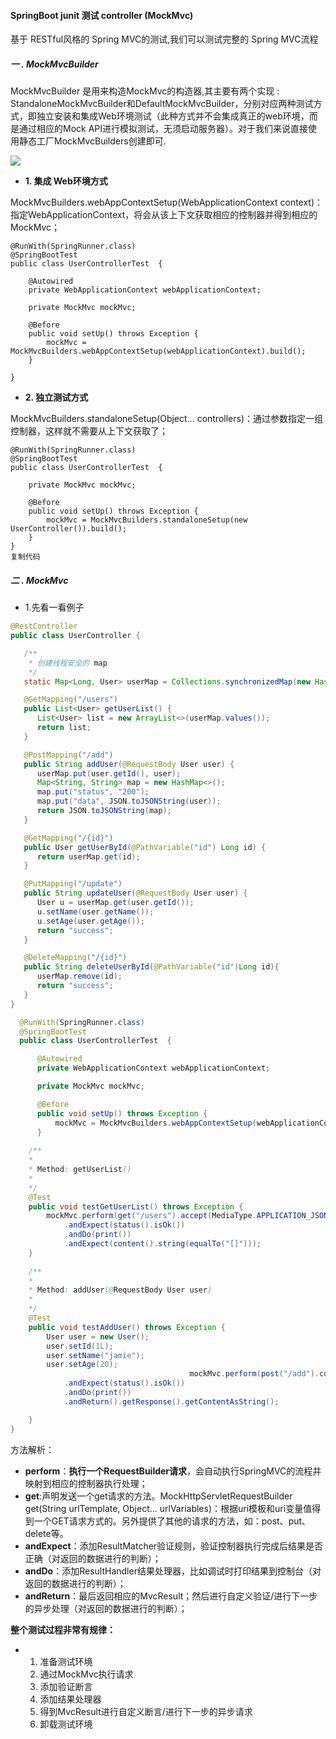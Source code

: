 #### SpringBoot junit 测试 controller (MockMvc)

基于 RESTful风格的 Spring MVC的测试,我们可以测试完整的 Spring MVC流程

##### 一 .  MockMvcBuilder

MockMvcBuilder 是用来构造MockMvc的构造器,其主要有两个实现 : StandaloneMockMvcBuilder和DefaultMockMvcBuilder，分别对应两种测试方式，即独立安装和集成Web环境测试（此种方式并不会集成真正的web环境，而是通过相应的Mock API进行模拟测试，无须启动服务器）。对于我们来说直接使用静态工厂MockMvcBuilders创建即可.

![](/Users/sulwan/study/java/learn15/1.png)



- **1. 集成 Web环境方式**

MockMvcBuilders.webAppContextSetup(WebApplicationContext context)：指定WebApplicationContext，将会从该上下文获取相应的控制器并得到相应的MockMvc；

```
@RunWith(SpringRunner.class)
@SpringBootTest
public class UserControllerTest  {

    @Autowired
    private WebApplicationContext webApplicationContext;

    private MockMvc mockMvc;

    @Before
    public void setUp() throws Exception {
        mockMvc = MockMvcBuilders.webAppContextSetup(webApplicationContext).build();
    } 
    
}
```

- **2. 独立测试方式**

MockMvcBuilders.standaloneSetup(Object... controllers)：通过参数指定一组控制器，这样就不需要从上下文获取了；

```
@RunWith(SpringRunner.class)
@SpringBootTest
public class UserControllerTest  {

    private MockMvc mockMvc;

    @Before
    public void setUp() throws Exception {
        mockMvc = MockMvcBuilders.standaloneSetup(new UserController()).build();
    } 
}    
复制代码
```

##### 二 . MockMvc

- 1.先看一看例子

```java
@RestController
public class UserController {

   /**
    * 创建线程安全的 map
    */
   static Map<Long, User> userMap = Collections.synchronizedMap(new HashMap<>());

   @GetMapping("/users")
   public List<User> getUserList() {
      List<User> list = new ArrayList<>(userMap.values());
      return list;
   }

   @PostMapping("/add")
   public String addUser(@RequestBody User user) {
      userMap.put(user.getId(), user);
      Map<String, String> map = new HashMap<>();
      map.put("status", "200");
      map.put("data", JSON.toJSONString(user));
      return JSON.toJSONString(map);
   }

   @GetMapping("/{id}")
   public User getUserById(@PathVariable("id") Long id) {
      return userMap.get(id);
   }

   @PutMapping("/update")
   public String updateUser(@RequestBody User user) {
      User u = userMap.get(user.getId());
      u.setName(user.getName());
      u.setAge(user.getAge());
      return "success";
   }

   @DeleteMapping("/{id}")
   public String deleteUserById(@PathVariable("id")Long id){
      userMap.remove(id);
      return "success";
   }
}
```

```java
  @RunWith(SpringRunner.class)
  @SpringBootTest
  public class UserControllerTest  {

      @Autowired
      private WebApplicationContext webApplicationContext;

      private MockMvc mockMvc;

      @Before
      public void setUp() throws Exception {
          mockMvc = MockMvcBuilders.webAppContextSetup(webApplicationContext).build();
      } 
      
    /** 
    * 
    * Method: getUserList() 
    * 
    */ 
    @Test
    public void testGetUserList() throws Exception {
        mockMvc.perform(get("/users").accept(MediaType.APPLICATION_JSON_UTF8))
            .andExpect(status().isOk())
            .andDo(print())
            .andExpect(content().string(equalTo("[]")));
    }
      
    /** 
    * 
    * Method: addUser(@RequestBody User user) 
    * 
    */ 
    @Test
    public void testAddUser() throws Exception {
        User user = new User();
        user.setId(1L);
        user.setName("jamie");
        user.setAge(20);
                                        mockMvc.perform(post("/add").contentType(MediaType.APPLICATION_JSON).content(JSON.toJSONString(user)))
            .andExpect(status().isOk())
			.andDo(print())
			.andReturn().getResponse().getContentAsString();

    } 
} 
```



方法解析：

- **perform**：**执行一个RequestBuilder请求**，会自动执行SpringMVC的流程并映射到相应的控制器执行处理；
- **get**:声明发送一个get请求的方法。MockHttpServletRequestBuilder get(String urlTemplate, Object... urlVariables)：根据uri模板和uri变量值得到一个GET请求方式的。另外提供了其他的请求的方法，如：post、put、delete等。
- **andExpect**：添加ResultMatcher验证规则，验证控制器执行完成后结果是否正确（对返回的数据进行的判断）；
- **andDo**：添加ResultHandler结果处理器，比如调试时打印结果到控制台（对返回的数据进行的判断）；
- **andReturn**：最后返回相应的MvcResult；然后进行自定义验证/进行下一步的异步处理（对返回的数据进行的判断）；

**整个测试过程非常有规律：**

- 1. 准备测试环境
  2. 通过MockMvc执行请求
  3. 添加验证断言
  4. 添加结果处理器
  5. 得到MvcResult进行自定义断言/进行下一步的异步请求
  6. 卸载测试环境